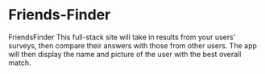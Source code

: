 # Friends-Finder
FriendsFinder
This full-stack site will take in results from your users' surveys, then compare their answers with those from other users. The app will then display the name and picture of the user with the best overall match.
